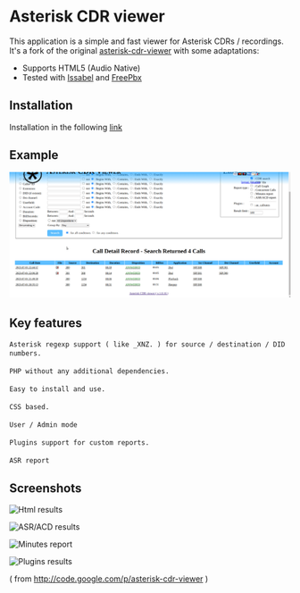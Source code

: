 # Asterisk CDR viewer

This application is a simple and fast viewer for Asterisk CDRs / recordings. 
It's a fork of the original [asterisk-cdr-viewer](https://github.com/g613/asterisk-cdr-viewer) with some adaptations:

* Supports HTML5 (Audio Native)
* Tested with [Issabel](https://www.issabel.org/) and [FreePbx](https://www.freepbx.org/) 

## Installation

Installation in the following [link](https://www.youtube.com/watch?v=ePOW4Ic2-oU)

## Example

![](img/image10.gif)

## Key features

    Asterisk regexp support ( like _XNZ. ) for source / destination / DID numbers. 

    PHP without any additional dependencies. 

    Easy to install and use. 

    CSS based. 

    User / Admin mode 

    Plugins support for custom reports. 

    ASR report 

## Screenshots

![Html results](img/image6.png "html results")

![ASR/ACD results](img/image9.png "ASR/ACD results")

![Minutes report](img/image8.jpg "Minutes report")

![Plugins results](img/image7.jpg "Plugins results")


( from http://code.google.com/p/asterisk-cdr-viewer )
